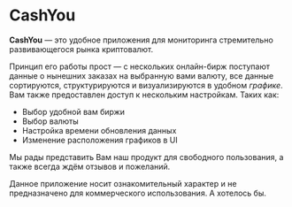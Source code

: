 # CashYou

**CashYou** — это удобное приложения для мониторинга стремительно развивающегося рынка криптовалют.

Принцип его работы прост — с нескольких онлайн-бирж поступают данные о нынешних заказах на выбранную вами валюту, все данные сортируются, структурируются и визуализируются в удобном *графике*. Вам также предоставлен доступ к нескольким настройкам. Таких как: 
- Выбор удобной вам биржи
- Выбор валюты
- Настройка времени обновления данных
- Изменение расположения графиков в UI

Мы рады представить Вам наш продукт для свободного пользования, а также всегда ждём отзывов и пожеланий.

Данное приложение носит ознакомительный характер и не предназначено для коммерческого использования. А хотелось бы.
